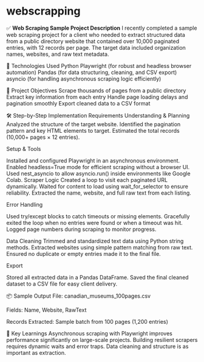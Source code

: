 # webscrapping

✅ **Web Scraping Sample Project Description**
I recently completed a sample web scraping project for a client who needed to extract structured data from a public directory website that contained over 10,000 paginated entries, with 12 records per page. The target data included organization names, websites, and raw text metadata.

🔧 Technologies Used
Python
Playwright (for robust and headless browser automation)
Pandas (for data structuring, cleaning, and CSV export)
asyncio (for handling asynchronous scraping logic efficiently)

🧩 Project Objectives
Scrape thousands of pages from a public directory
Extract key information from each entry
Handle page loading delays and pagination smoothly
Export cleaned data to a CSV format

🛠️ Step-by-Step Implementation
Requirements Understanding & Planning
Analyzed the structure of the target website.
Identified the pagination pattern and key HTML elements to target.
Estimated the total records (10,000+ pages × 12 entries).

Setup & Tools

Installed and configured Playwright in an asynchronous environment.
Enabled headless=True mode for efficient scraping without a browser UI.
Used nest_asyncio to allow asyncio.run() inside environments like Google Colab.
Scraper Logic
Created a loop to visit each paginated URL dynamically.
Waited for content to load using wait_for_selector to ensure reliability.
Extracted the name, website, and full raw text from each listing.

Error Handling

Used try/except blocks to catch timeouts or missing elements.
Gracefully exited the loop when no entries were found or when a timeout was hit.
Logged page numbers during scraping to monitor progress.

Data Cleaning
Trimmed and standardized text data using Python string methods.
Extracted websites using simple pattern matching from raw text.
Ensured no duplicate or empty entries made it to the final file.

Export

Stored all extracted data in a Pandas DataFrame.
Saved the final cleaned dataset to a CSV file for easy client delivery.

📦 Sample Output
File: canadian_museums_100pages.csv

Fields: Name, Website, RawText

Records Extracted: Sample batch from 100 pages (1,200 entries)

🧠 Key Learnings
Asynchronous scraping with Playwright improves performance significantly on large-scale projects.
Building resilient scrapers requires dynamic waits and error traps.
Data cleaning and structure is as important as extraction.
